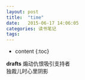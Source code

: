 ```yaml
---
layout: post
title:  "time"
date:   2015-06-17 14:06:05
categories: 读书笔记
tags:  
---
```


* content
{:toc}

**drafts**
煽动仇恨吸引支持者  
独裁儿时心里阴影  
